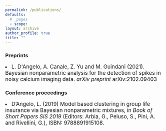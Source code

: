 ```yaml
---
permalink: /publications/
defaults:
  # _pages
  - scope:
layout: archive
author_profile: true
title: ""
---
```


<style type="text/css">
    a.typeA:hover {text-decoration: underline;}
</style>
<body>
<h3 class="post-title">Preprints</h3>
<li><font style="font-size:17px">L. D'Angelo, A. Canale, Z. Yu and M. Guindani (2021). Bayesian nonparametric analysis for the detection of spikes in noisy calcium imaging data. <i>arXiv preprint</i> arXiv:2102.09403</font></li>
</body>


<body>
<h3 class="post-title">Conference proceedings</h3>
<li><font style="font-size:17px">D’Angelo, L. (2019) Model based clustering in group life insurance via Bayesian nonparametric mixtures, in <i>Book of Short Papers SIS 2019</i> (Editors: Arbia, G., Peluso, S., Pini, A. and Rivellini, G.), ISBN: 9788891915108.</font></li>
</body>
